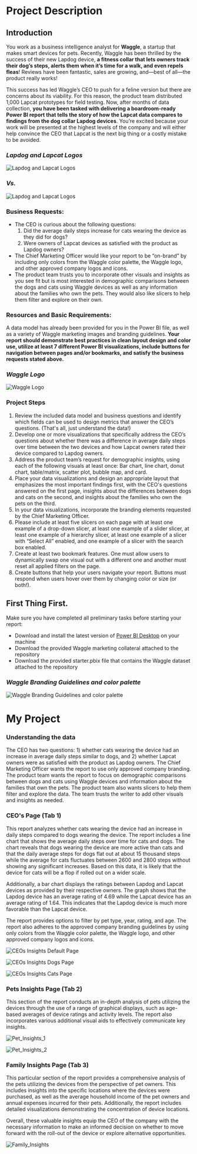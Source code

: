 
# Project Description

## Introduction

You work as a business intelligence analyst for **Waggle**, a startup that makes smart devices for pets. Recently, Waggle has been thrilled by the success of their new Lapdog device, **a fitness collar that lets owners track their dog’s steps, alerts them when it’s time for a walk, and even repels fleas**! Reviews have been fantastic, sales are growing, and—best of all—the product really works!

This success has led Waggle’s CEO to push for a feline version but there are concerns about its viability. For this reason, the product team distributed 1,000 Lapcat prototypes for field testing. Now, after months of data collection, **you have been tasked with delivering a boardroom-ready Power BI report that tells the story of how the Lapcat data compares to findings from the dog collar Lapdog devices**. You’re excited because your work will be presented at the highest levels of the company and will either help convince the CEO that Lapcat is the next big thing or a costly mistake to be avoided.

### **_Lapdog and Lapcat Logos_** 

![Lapdog and Lapcat Logos](https://github.com/ziwalon/Udacity-Data-Analysis-Visualization-with-Microsoft-Power-BI/blob/main/Project-2-Power-BI-Report-for-Waggle/marketing_collateral/lapdog_logo_transparent_blue.png) 
### **_Vs._** 
![Lapdog and Lapcat Logos](https://github.com/ziwalon/Udacity-Data-Analysis-Visualization-with-Microsoft-Power-BI/blob/main/Project-2-Power-BI-Report-for-Waggle/marketing_collateral/lapcat_logo_transparent_pink.png)

### Business Requests:
- The CEO is curious about the following questions:
    1. Did the average daily steps increase for cats wearing the device as they did for dogs?
    2. Were owners of Lapcat devices as satisfied with the product as Lapdog owners?
- The Chief Marketing Officer would like your report to be “on-brand” by including only colors from the Waggle color palette, the Waggle logo, and other approved company logos and icons.
- The product team trusts you to incorporate other visuals and insights as you see fit but is most interested in demographic comparisons between the dogs and cats using Waggle devices as well as any information about the families who own the pets. They would also like slicers to help them filter and explore on their own.

### Resources and Basic Requirements:

A data model has already been provided for you in the Power BI file, as well as a variety of Waggle marketing images and branding guidelines. **Your report should demonstrate best practices in clean layout design and color use, utilize at least 7 different Power BI visualizations, include buttons for navigation between pages and/or bookmarks, and satisfy the business requests stated above.**

### **_Waggle Logo_** 

![Waggle Logo](https://github.com/ziwalon/Udacity-Data-Analysis-Visualization-with-Microsoft-Power-BI/blob/main/Project-2-Power-BI-Report-for-Waggle/marketing_collateral/waggle_logo_blue.png) 


### Project Steps 
1. Review the included data model and business questions and identify which fields can be used to design metrics that answer the CEO’s questions. (That's all, just understand the data!)
2. Develop one or more visualizations that specifically address the CEO’s questions about whether there was a difference in average daily steps over time between the two devices and how Lapcat owners rated their device compared to Lapdog owners.
3. Address the product team’s request for demographic insights, using each of the following visuals at least once: Bar chart, line chart, donut chart, table/matrix, scatter plot, bubble map, and card.
4. Place your data visualizations and design an appropriate layout that emphasizes the most important findings first, with the CEO's questions answered on the first page, insights about the differences between dogs and cats on the second, and insights about the families who own the pets on the third.
5. In your data visualizations, incorporate the branding elements requested by the Chief Marketing Officer.
6. Please include at least five slicers on each page with at least one example of a drop-down slicer, at least one example of a slider slicer, at least one example of a hierarchy slicer, at least one example of a slicer with “Select All” enabled, and one example of a slicer with the search box enabled.
7. Create at least two bookmark features. One must allow users to dynamically swap one visual out with a different one and another must reset all applied filters on the page.
8. Create buttons that help your users navigate your report. Buttons must respond when users hover over them by changing color or size (or both!).

## First Thing First.

Make sure you have completed all preliminary tasks before starting your report:

- Download and install the latest version of [Power BI Desktop](https://www.microsoft.com/en-us/download/details.aspx?id=58494) on your machine
- Download the provided Waggle marketing collateral attached to the repository
- Download the provided starter.pbix file that contains the Waggle dataset attached to the repository

### **_Waggle Branding Guidelines and color palette_** 

![Waggle Branding Guidelines and color palette](https://github.com/ziwalon/Udacity-Data-Analysis-Visualization-with-Microsoft-Power-BI/blob/main/Project-2-Power-BI-Report-for-Waggle/marketing_collateral/color_palette.png) 

# My Project

### Understanding the data

The CEO has two questions: 1) whether cats wearing the device had an increase in average daily steps similar to dogs, and 2) whether Lapcat owners were as satisfied with the product as Lapdog owners. The Chief Marketing Officer wants the report to use only approved company branding. The product team wants the report to focus on demographic comparisons between dogs and cats using Waggle devices and information about the families that own the pets. The product team also wants slicers to help them filter and explore the data. The team trusts the writer to add other visuals and insights as needed.

### CEO's Page (Tab 1) 

This report analyzes whether cats wearing the device had an increase in daily steps compared to dogs wearing the device. The report includes a line chart that shows the average daily steps over time for cats and dogs. The chart reveals that dogs wearing the device are more active than cats and that the daily average steps for dogs flat out at about 15 thousand steps while the average for cats fluctuates between 2600 and 2800 steps without showing any significant increases. Based on this data, it is likely that the device for cats will be a flop if rolled out on a wider scale.

Additionally, a bar chart displays the ratings between Lapdog and Lapcat devices as provided by their respective owners. The graph shows that the Lapdog device has an average rating of 4.69 while the Lapcat device has an average rating of 1.64. This indicates that the Lapdog device is much more favorable than the Lapcat device.

The report provides options to filter by pet type, year, rating, and age. The report also adheres to the approved company branding guidelines by using only colors from the Waggle color palette, the Waggle logo, and other approved company logos and icons.

![CEOs Insights Default Page](https://github.com/ziwalon/Udacity-Data-Analysis-Visualization-with-Microsoft-Power-BI/blob/main/Project-2-Power-BI-Report-for-Waggle/Dashboards/CEOs_Insights_Default_Page.png)

![CEOs Insights Dogs Page](https://github.com/ziwalon/Udacity-Data-Analysis-Visualization-with-Microsoft-Power-BI/blob/main/Project-2-Power-BI-Report-for-Waggle/Dashboards/CEOs_Insights_Dogs_Page.png)

![CEOs Insights Cats Page](https://github.com/ziwalon/Udacity-Data-Analysis-Visualization-with-Microsoft-Power-BI/blob/main/Project-2-Power-BI-Report-for-Waggle/Dashboards/CEOs_Insights_Cats_Page.png)

### Pets Insights Page (Tab 2)

This section of the report conducts an in-depth analysis of pets utilizing the devices through the use of a range of graphical displays, such as age-based averages of device ratings and activity levels. The report also incorporates various additional visual aids to effectively communicate key insights.

![Pet_Insights_1](https://github.com/ziwalon/Udacity-Data-Analysis-Visualization-with-Microsoft-Power-BI/blob/main/Project-2-Power-BI-Report-for-Waggle/Dashboards/Pet_Insights_1.png)

![Pet_Insights_2](https://github.com/ziwalon/Udacity-Data-Analysis-Visualization-with-Microsoft-Power-BI/blob/main/Project-2-Power-BI-Report-for-Waggle/Dashboards/Pet_Insights_2.png)

### Family Insights Page (Tab 3)

This particular section of the report provides a comprehensive analysis of the pets utilizing the devices from the perspective of pet owners. This includes insights into the specific locations where the devices were purchased, as well as the average household income of the pet owners and annual expenses incurred for their pets. Additionally, the report includes detailed visualizations demonstrating the concentration of device locations.

Overall, these valuable insights equip the CEO of the company with the necessary information to make an informed decision on whether to move forward with the roll-out of the device or explore alternative opportunities.

![Family_Insights](https://github.com/ziwalon/Udacity-Data-Analysis-Visualization-with-Microsoft-Power-BI/blob/main/Project-2-Power-BI-Report-for-Waggle/Dashboards/Family_Insights.png)


